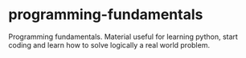 # programming-fundamentals
Programming fundamentals. Material useful for learning python, start coding and learn how to solve logically a real world problem.
